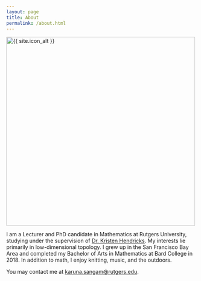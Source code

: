 ```yaml
---
layout: page
title: About
permalink: /about.html
---
```



<img src="{{ site.icon }}" class="center" alt="{{ site.icon_alt }}" width="500px">

I am a Lecturer and PhD candidate in Mathematics at Rutgers University, studying under the supervision of [Dr. Kristen Hendricks](https://sites.math.rutgers.edu/~kh754/). My interests lie primarily in low-dimensional topology. I grew up in the San Francisco Bay Area and completed my Bachelor of Arts in Mathematics at Bard College in 2018. In addition to math, I enjoy knitting, music, and the outdoors.

You may contact me at [karuna.sangam@rutgers.edu](mailto:karuna.sangam@rutgers.edu).
